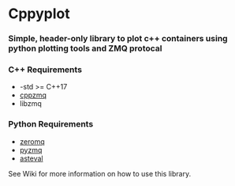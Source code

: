 # Cppyplot

### Simple, header-only library to plot c++ containers using python plotting tools and ZMQ protocal

### **C++ Requirements**
* -std >= C++17
* [cppzmq](https://github.com/zeromq/cppzmq)
* libzmq

### **Python Requirements**
* [zeromq](https://anaconda.org/anaconda/zeromq)
* [pyzmq](https://anaconda.org/conda-forge/pyzmq)
* [asteval](https://anaconda.org/conda-forge/asteval)

See Wiki for more information on how to use this library.
